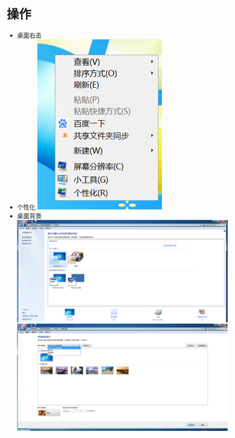 # 操作

-  桌面右击
- 个性化
 ![](../../../Resource/Pasted%20image%2020250426205330.png)
 - 桌面背景
 ![](../../../Resource/Pasted%20image%2020250426205355.png)![](../../../Resource/Pasted%20image%2020250426205405.png)